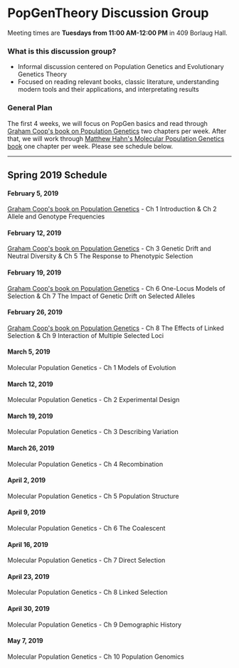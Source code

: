 # PopGenTheory Discussion Group

Meeting times are **Tuesdays from 11:00 AM-12:00 PM** in 409 Borlaug Hall.

### What is this discussion group?
- Informal discussion centered on Population Genetics and Evolutionary Genetics Theory
- Focused on reading relevant books, classic literature, understanding modern tools and their applications, and interpretating results

### General Plan

The first 4 weeks, we will focus on PopGen basics and read through [Graham Coop's book on Population Genetics](https://github.com/cooplab/popgen-notes/blob/master/popgen_notes.pdf) two chapters per week. After that, we will work through [Matthew Hahn's Molecular Population Genetics book](https://global.oup.com/academic/product/molecular-population-genetics-9780878939657?cc=us&lang=en&) one chapter per week. Please see schedule below.

---

## Spring 2019 Schedule

#### February 5, 2019
[Graham Coop's book on Population Genetics](https://github.com/cooplab/popgen-notes/blob/master/popgen_notes.pdf) - Ch 1 Introduction & Ch 2 Allele and Genotype Frequencies

#### February 12, 2019
[Graham Coop's book on Population Genetics](https://github.com/cooplab/popgen-notes/blob/master/popgen_notes.pdf) - Ch 3 Genetic Drift and Neutral Diversity & Ch 5 The Response to Phenotypic Selection

#### February 19, 2019
[Graham Coop's book on Population Genetics](https://github.com/cooplab/popgen-notes/blob/master/popgen_notes.pdf) - Ch 6 One-Locus Models of Selection & Ch 7 The Impact of Genetic Drift on Selected Alleles

#### February 26, 2019
[Graham Coop's book on Population Genetics](https://github.com/cooplab/popgen-notes/blob/master/popgen_notes.pdf) - Ch 8 The Effects of Linked Selection & Ch 9 Interaction of Multiple Selected Loci

#### March 5, 2019
Molecular Population Genetics - Ch 1 Models of Evolution

#### March 12, 2019
Molecular Population Genetics - Ch 2 Experimental Design

#### March 19, 2019
Molecular Population Genetics - Ch 3 Describing Variation

#### March 26, 2019
Molecular Population Genetics - Ch 4 Recombination

#### April 2, 2019
Molecular Population Genetics - Ch 5 Population Structure

#### April 9, 2019
Molecular Population Genetics - Ch 6 The Coalescent

#### April 16, 2019
Molecular Population Genetics - Ch 7 Direct Selection

#### April 23, 2019
Molecular Population Genetics - Ch 8 Linked Selection

#### April 30, 2019
Molecular Population Genetics - Ch 9 Demographic History

#### May 7, 2019
Molecular Population Genetics - Ch 10 Population Genomics
